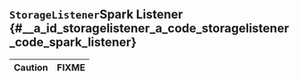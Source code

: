 ## `StorageListener`Spark Listener {#__a_id_storagelistener_a_code_storagelistener_code_spark_listener}

| Caution | FIXME |
| :--- | :--- |




